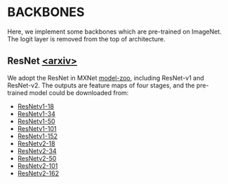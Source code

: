 # BACKBONES

Here, we implement some backbones which are pre-trained on ImageNet. The logit layer is removed from the top of architecture.

## ResNet  [\<arxiv>](https://arxiv.org/pdf/1512.03385.pdf)
We adopt the ResNet in MXNet [model-zoo](https://mxnet.cdn.apache.org/versions/1.7.0/api/python/docs/api/gluon/model_zoo/index.html), including ResNet-v1 and ResNet-v2. The outputs are feature maps of four stages, and the pre-trained model could be downloaded from:
- [ResNetv1-18](https://drive.google.com/file/d/1pQgVB5UzpuTqMlAUNWIt4nmJ98M8qrC4/view?usp=sharing)
- [ResNetv1-34](https://drive.google.com/file/d/1pQgVB5UzpuTqMlAUNWIt4nmJ98M8qrC4/view?usp=sharing)
- [ResNetv1-50](https://drive.google.com/file/d/1OlOtOx9NZhv9Ls3wZUtq-qLoCGwk5FXv/view?usp=sharing)
- [ResNetv1-101](https://drive.google.com/file/d/13OorURLnwLg6_J6znimKQ_n05ahOD6UI/view?usp=sharing)
- [ResNetv1-152](https://drive.google.com/file/d/13MSXempm4uISAGF7W41JFk3hw63W-4df/view?usp=sharing)
- [ResNetv2-18](https://drive.google.com/file/d/12XK75RJXa9v7DbBJoQWq6Ijn7kEjT-J-/view?usp=sharing)
- [ResNetv2-34](https://drive.google.com/file/d/1gD7_RQ_O9ZpMGMgZ4krhqXk_fMHGgJnY/view?usp=sharing)
- [ResNetv2-50](https://drive.google.com/file/d/11fetPrutSA1kuxnPLyy48fGNjKQc-FhA/view?usp=sharing)
- [ResNetv2-101](https://drive.google.com/file/d/1ITaspCRgsu6sISxRuiAnl7LxJ3s26P65/view?usp=sharing)
- [ResNetv2-162](https://drive.google.com/file/d/1KgjILc_KpsgQZouab72R5yR2AhqbOMab/view?usp=sharing)